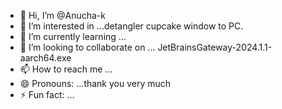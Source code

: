 - 👋 Hi, I’m @Anucha-k
- 👀 I’m interested in ...detangler cupcake window to PC.  
- 🌱 I’m currently learning ...
- 💞️ I’m looking to collaborate on ... JetBrainsGateway-2024.1.1-aarch64.exe 
- 📫 How to reach me ...
- 😄 Pronouns: ...thank you very much 
- ⚡ Fun fact: ...

<!---
Anucha-k/Anucha-k is a ✨ special ✨ repository because its `README.md` (this file) appears on your GitHub profile.
You can click the Preview link to take a look at your changes.
--->
